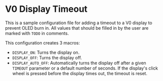 # V0 Display Timeout

This is a sample configuration file for adding a timeout to a V0 display to prevent OLED burn in. All values that should be filled in by the user are marked with `TODO` in comments.

This configuration creates 3 macros:

* `DISPLAY_ON`: Turns the display on.
* `DISPLAY_OFF`: Turns the display off.
* `DISPLAY_AUTO_OFF`: Automatically turns the display off after a given `TIMEOUT` parameter or a default number of seconds. If the display's click wheel is pressed before the display times out, the timeout is reset.
